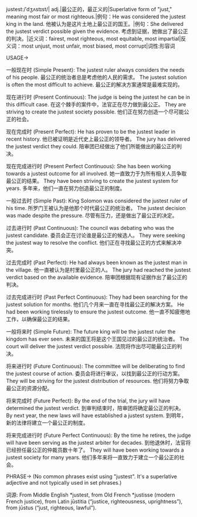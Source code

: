 justest:/ˈdʒʌstɪst/| adj.|最公正的，最正义的|Superlative form of "just," meaning most fair or most righteous.|例句：He was considered the justest king in the land. 他被认为是这片土地上最公正的国王。|例句：She delivered the justest verdict possible given the evidence. 考虑到证据，她做出了最公正的判决。|近义词：fairest, most righteous, most equitable, most impartial|反义词：most unjust, most unfair, most biased, most corrupt|词性:形容词

USAGE->

一般现在时 (Simple Present):
The justest ruler always considers the needs of his people. 最公正的统治者总是考虑他的人民的需求。
The justest solution is often the most difficult to achieve.  最公正的解决方案通常是最难实现的。

现在进行时 (Present Continuous):
The judge is being the justest he can be in this difficult case.  在这个棘手的案件中，法官正在尽力做到最公正。
They are striving to create the justest society possible.  他们正在努力创造一个尽可能公正的社会。

现在完成时 (Present Perfect):
He has proven to be the justest leader in recent history.  他已被证明是近代史上最公正的领导者。
The jury has delivered the justest verdict they could.  陪审团已经做出了他们所能做出的最公正的判决。

现在完成进行时 (Present Perfect Continuous):
She has been working towards a justest outcome for all involved.  她一直致力于为所有相关人员争取最公正的结果。
They have been striving to create the justest system for years.  多年来，他们一直在努力创造最公正的制度。

一般过去时 (Simple Past):
King Solomon was considered the justest ruler of his time.  所罗门王被认为是他那个时代最公正的统治者。
The justest decision was made despite the pressure. 尽管有压力，还是做出了最公正的决定。

过去进行时 (Past Continuous):
The council was debating who was the justest candidate.  委员会正在讨论谁是最公正的候选人。
They were seeking the justest way to resolve the conflict.  他们正在寻找最公正的方式来解决冲突。

过去完成时 (Past Perfect):
He had always been known as the justest man in the village.  他一直被认为是村里最公正的人。
The jury had reached the justest verdict based on the available evidence.  陪审团根据现有证据作出了最公正的判决。


过去完成进行时 (Past Perfect Continuous):
They had been searching for the justest solution for months. 他们几个月来一直在寻找最公正的解决方案。
He had been working tirelessly to ensure the justest outcome. 他一直不知疲倦地工作，以确保最公正的结果。


一般将来时 (Simple Future):
The future king will be the justest ruler the kingdom has ever seen.  未来的国王将是这个王国见过的最公正的统治者。
The court will deliver the justest verdict possible.  法院将作出尽可能最公正的判决。


将来进行时 (Future Continuous):
The committee will be deliberating to find the justest course of action.  委员会将进行审议，以找到最公正的行动方案。
They will be striving for the justest distribution of resources.  他们将努力争取最公正的资源分配。


将来完成时 (Future Perfect):
By the end of the trial, the jury will have determined the justest verdict.  到审判结束时，陪审团将确定最公正的判决。
By next year, the new laws will have established a justest system.  到明年，新的法律将建立一个最公正的制度。


将来完成进行时 (Future Perfect Continuous):
By the time he retires, the judge will have been serving as the justest arbiter for decades.  到他退休时，法官将已经担任最公正的仲裁员数十年了。
They will have been working towards a justest society for many years.  他们多年来将一直致力于建立一个最公正的社会。


PHRASE->
(No common phrases exist using "justest". It's a superlative adjective and not typically used in set phrases.)


词源:
From Middle English *justest, from Old French *justisse (modern French justice), from Latin jūstitia (“justice, righteousness, uprightness”), from jūstus (“just, righteous, lawful”).
